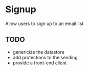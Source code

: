# Signup

Allow users to sign up to an email list

## TODO
* genericize the datastore
* add protections to the sending
* provide a front-end client